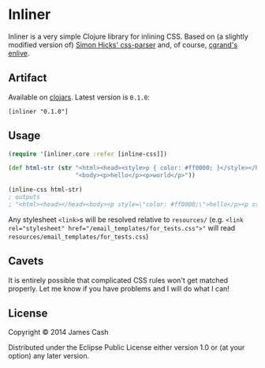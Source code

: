 # Inliner

Inliner is a very simple Clojure library for inlining CSS.  Based on (a slightly
modified version of) [Simon Hicks' css-parser][css-parser] and, of course,
[cgrand's enlive][enlive].

## Artifact

Available on [clojars][clojars].  Latest version is `0.1.0`:

```
[inliner "0.1.0"]
```

## Usage

```clj
(require '[inliner.core :refer [inline-css]])

(def html-str (str "<html><head><style>p { color: #ff0000; }</style></head>"
                   "<body><p>hello</p><p>world</p>"))

(inline-css html-str)
; outputs
; "<html><head></head><body><p style=\"color: #ff0000;\">hello</p><p style=\"color: #ff0000;\">world</p></body></html>"
```

Any stylesheet `<link>`s will be resolved relative to `resources/` (e.g.
`<link rel="stylesheet" href="/email_templates/for_tests.css">"` will read
`resources/email_templates/for_tests.css`)

## Cavets

It is entirely possible that complicated CSS rules won't get matched properly.
Let me know if you have problems and I will do what I can!

## License

Copyright © 2014 James Cash

Distributed under the Eclipse Public License either version 1.0 or (at
your option) any later version.

  [css-parser]: https://github.com/simonhicks/css-parser/
  [enlive]: https://github.com/cgrand/enlive
  [clojars]: https://clojars.org/inliner
